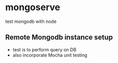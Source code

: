 # mongoserve
test mongodb with node
## Remote Mongodb instance setup
- test is to perform query on DB
- also incorporate Mocha unit testing
